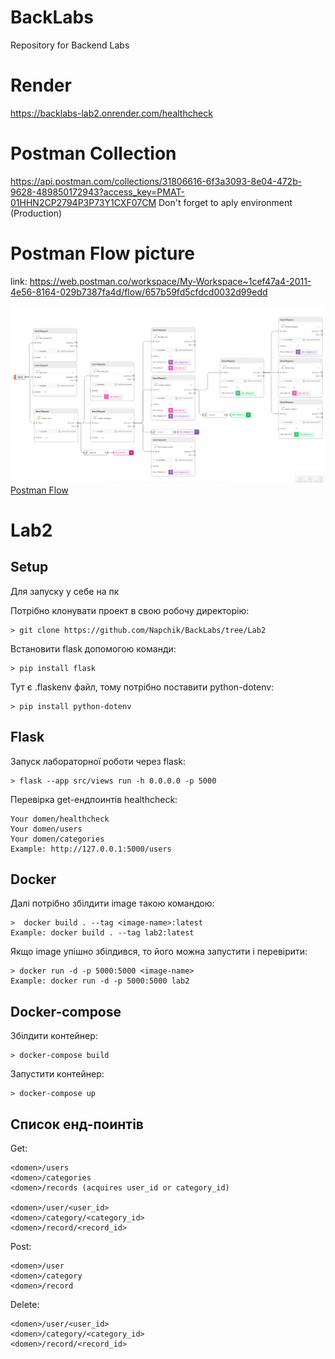 # BackLabs
Repository for Backend Labs

# Render
https://backlabs-lab2.onrender.com/healthcheck

# Postman Collection
https://api.postman.com/collections/31806616-6f3a3093-8e04-472b-9628-489850172943?access_key=PMAT-01HHN2CP2794P3P73Y1CXF07CM
Don't forget to aply environment (Production)

# Postman Flow picture
link: https://web.postman.co/workspace/My-Workspace~1cef47a4-2011-4e56-8164-029b7387fa4d/flow/657b59fd5cfdcd0032d99edd

![img.png](postman/postman_flow1.png)
[Postman Flow](postman/postman_flow1.png)

# Lab2

## Setup
Для запуску у себе на пк 

Потрібно клонувати проект в свою робочу директорію:
```
> git clone https://github.com/Napchik/BackLabs/tree/Lab2
```
Встановити flask допомогою команди:
```
> pip install flask
```
Тут є .flaskenv файл, тому потрібно поставити python-dotenv:
```
> pip install python-dotenv
```

## Flask
Запуск лабораторної роботи через flask:
```
> flask --app src/views run -h 0.0.0.0 -p 5000
```
Перевірка get-ендпоинтів healthcheck:
```
Your domen/healthcheck
Your domen/users
Your domen/categories
Example: http://127.0.0.1:5000/users
```

## Docker
Далі потрібно збілдити image такою командою:
```
>  docker build . --tag <image-name>:latest
Example: docker build . --tag lab2:latest
```
Якщо image упішно збілдився, то його можна запустити і перевірити:
```
> docker run -d -p 5000:5000 <image-name>
Example: docker run -d -p 5000:5000 lab2
```

## Docker-compose
Збілдити контейнер: 
```
> docker-compose build
```
Запустити контейнер:
```
> docker-compose up
```
## Список енд-поинтів
Get:
```
<domen>/users
<domen>/categories
<domen>/records (acquires user_id or category_id)

<domen>/user/<user_id>
<domen>/category/<category_id>
<domen>/record/<record_id>
```
Post:
```
<domen>/user
<domen>/category
<domen>/record
```

Delete:
```
<domen>/user/<user_id>
<domen>/category/<category_id>
<domen>/record/<record_id>
```

